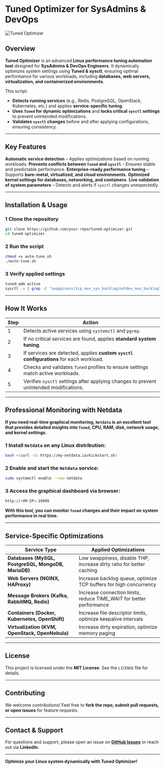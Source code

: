 # Tuned Optimizer for SysAdmins & DevOps

![Tuned Optimizer](https://upload.wikimedia.org/wikipedia/commons/thumb/3/3a/Tuned_Logo.svg/120px-Tuned_Logo.svg.png)

## Overview
**Tuned Optimizer** is an advanced **Linux performance tuning automation tool** designed for **SysAdmins & DevOps Engineers**. It dynamically optimizes system settings using **Tuned & sysctl**, ensuring optimal performance for various workloads, including **databases, web servers, virtualization, and containerized environments**.

This script:
- **Detects running services** (e.g., Redis, PostgreSQL, OpenStack, Kubernetes, etc.) and applies **service-specific tuning**.
- **Uses `Tuned` for dynamic optimizations** and **locks critical `sysctl` settings** to prevent unintended modifications.
- **Validates `sysctl` changes** before and after applying configurations, ensuring consistency.

---

## Key Features
 **Automatic service detection** – Applies optimizations based on running workloads.
 **Prevents conflicts between `Tuned` and `sysctl`** – Ensures stable and predictable performance.
 **Enterprise-ready performance tuning** – Supports **bare-metal, virtualized, and cloud environments**.
 **Optimized kernel settings for databases, networking, and containers**.
 **Live validation of system parameters** – Detects and alerts if `sysctl` changes unexpectedly.

---

## Installation & Usage

### **1 Clone the repository**
```bash
git clone https://github.com/your-repo/tuned-optimizer.git
cd tuned-optimizer
```

### **2 Run the script**
```bash
chmod +x auto-tune.sh
./auto-tune.sh
```

### **3 Verify applied settings**
```bash
tuned-adm active
sysctl -a | grep -E "swappiness|tcp_max_syn_backlog|netdev_max_backlog"
```

---

## How It Works
| Step | Action |
|------|--------|
| 1 | Detects active services using `systemctl` and `pgrep`. |
| 2 | If no critical services are found, applies **standard system tuning**. |
| 3 | If services are detected, applies **custom `sysctl` configurations** for each workload. |
| 4 | Checks and validates `Tuned` profiles to ensure settings match active workloads. |
| 5 | Verifies `sysctl` settings after applying changes to prevent unintended modifications. |

---

## Professional Monitoring with Netdata
**If you need real-time graphical monitoring, `Netdata` is an excellent tool that provides detailed insights into `Tuned`, CPU, RAM, disk, network usage, and kernel settings.**

### **1 Install `Netdata` on any Linux distribution:**
```bash
bash <(curl -Ss https://my-netdata.io/kickstart.sh)
```

### **2 Enable and start the `Netdata` service:**
```bash
sudo systemctl enable --now netdata
```

### **3 Access the graphical dashboard via browser:**
```bash
http://<VM-IP>:19999
```
**With this tool, you can monitor `Tuned` changes and their impact on system performance in real time.**

---

## Service-Specific Optimizations
| Service Type  | Applied Optimizations |
|--------------|----------------------|
| **Databases (MySQL, PostgreSQL, MongoDB, MariaDB)** | Low swappiness, disable THP, increase dirty ratio for better caching |
| **Web Servers (NGINX, HAProxy)** | Increase backlog queue, optimize TCP buffers for high concurrency |
| **Message Brokers (Kafka, RabbitMQ, Redis)** | Increase connection limits, reduce TIME_WAIT for better performance |
| **Containers (Docker, Kubernetes, OpenShift)** | Increase file descriptor limits, optimize keepalive intervals |
| **Virtualization (KVM, OpenStack, OpenNebula)** | Increase dirty expiration, optimize memory paging |

---

## License
This project is licensed under the **MIT License**. See the `LICENSE` file for details.

---

## Contributing
We welcome contributions! Feel free to **fork the repo, submit pull requests, or open issues** for feature requests.

---

## Contact & Support
For questions and support, please open an issue on **[GitHub Issues](https://github.com/your-repo/tuned-optimizer/issues)** or reach out via **LinkedIn**.

---

**Optimize your Linux system dynamically with Tuned Optimizer!**
